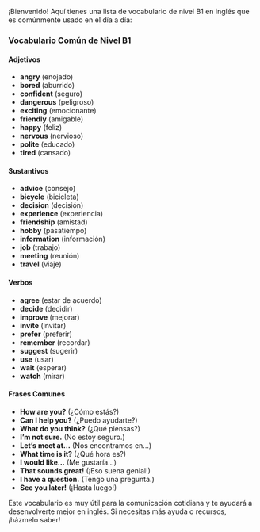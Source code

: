¡Bienvenido! Aquí tienes una lista de vocabulario de nivel B1 en inglés que es comúnmente usado en el día a día:

### Vocabulario Común de Nivel B1

#### Adjetivos
- **angry** (enojado)
- **bored** (aburrido)
- **confident** (seguro)
- **dangerous** (peligroso)
- **exciting** (emocionante)
- **friendly** (amigable)
- **happy** (feliz)
- **nervous** (nervioso)
- **polite** (educado)
- **tired** (cansado)

#### Sustantivos
- **advice** (consejo)
- **bicycle** (bicicleta)
- **decision** (decisión)
- **experience** (experiencia)
- **friendship** (amistad)
- **hobby** (pasatiempo)
- **information** (información)
- **job** (trabajo)
- **meeting** (reunión)
- **travel** (viaje)

#### Verbos
- **agree** (estar de acuerdo)
- **decide** (decidir)
- **improve** (mejorar)
- **invite** (invitar)
- **prefer** (preferir)
- **remember** (recordar)
- **suggest** (sugerir)
- **use** (usar)
- **wait** (esperar)
- **watch** (mirar)

#### Frases Comunes
- **How are you?** (¿Cómo estás?)
- **Can I help you?** (¿Puedo ayudarte?)
- **What do you think?** (¿Qué piensas?)
- **I’m not sure.** (No estoy seguro.)
- **Let’s meet at...** (Nos encontramos en...)
- **What time is it?** (¿Qué hora es?)
- **I would like...** (Me gustaría...)
- **That sounds great!** (¡Eso suena genial!)
- **I have a question.** (Tengo una pregunta.)
- **See you later!** (¡Hasta luego!)

Este vocabulario es muy útil para la comunicación cotidiana y te ayudará a desenvolverte mejor en inglés. Si necesitas más ayuda o recursos, ¡házmelo saber!